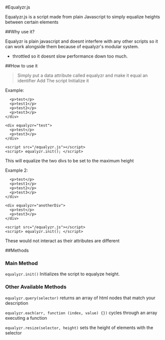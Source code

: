 #Equalyzr.js

Equalyzr.js is a script made from plain Javascript to simply equalize heights between certain elements

##Why use it?

Equalyzr is plain javascript and doesnt interfere with any other scripts so it can work alongside them because of equalyzr's modular system.
  - throttled so it doesnt slow performance down too much.

##How to use it

>Simply put a data attribute called equalyzr and make it equal an identifier
>Add The script
>Initialize it

Example:

```<div equalyzr="test">
  <p>test</p>
  <p>test1</p>
  <p>test2</p>
  <p>test3</p>
</div>

<div equalyzr="test">
  <p>test</p>
  <p>test3</p>
</div>

<script src="/equalyzr.js"></script>
<script> equalyzr.init(); </script>
```
This will equalize the two divs to be set to the maximum height


Example 2:

```<div equalyzr="test">
  <p>test</p>
  <p>test1</p>
  <p>test2</p>
  <p>test3</p>
</div>

<div equalyzr="anotherDiv">
  <p>test</p>
  <p>test3</p>
</div>

<script src="/equalyzr.js"></script>
<script> equalyzr.init(); </script>
```

These would not interact as their attributes are different


##Methods

### Main Method

`equalyzr.init()` Initializes the script to equalyze height.

### Other Available Methods

`equalyzr.query(selector)` returns an array of html nodes that match your description

`equalyzr.each(arr, function (index, value) {})` cycles through an array executing a function

`equalyzr.resize(selector, height)` sets the height of elements with the selector
